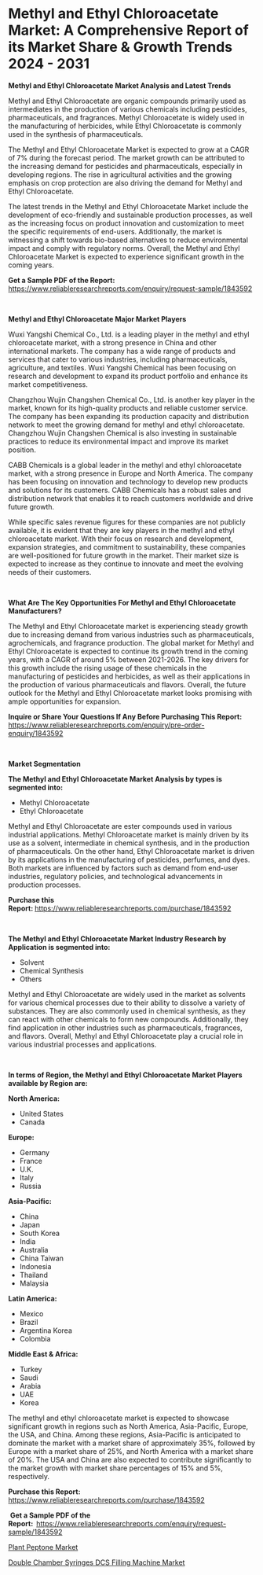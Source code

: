 <p><h1>Methyl and Ethyl Chloroacetate Market: A Comprehensive Report of its Market Share & Growth Trends 2024 - 2031</h1></p><p><strong>Methyl and Ethyl Chloroacetate Market Analysis and Latest Trends</strong></p>
<p><p>Methyl and Ethyl Chloroacetate are organic compounds primarily used as intermediates in the production of various chemicals including pesticides, pharmaceuticals, and fragrances. Methyl Chloroacetate is widely used in the manufacturing of herbicides, while Ethyl Chloroacetate is commonly used in the synthesis of pharmaceuticals.</p><p>The Methyl and Ethyl Chloroacetate Market is expected to grow at a CAGR of 7% during the forecast period. The market growth can be attributed to the increasing demand for pesticides and pharmaceuticals, especially in developing regions. The rise in agricultural activities and the growing emphasis on crop protection are also driving the demand for Methyl and Ethyl Chloroacetate.</p><p>The latest trends in the Methyl and Ethyl Chloroacetate Market include the development of eco-friendly and sustainable production processes, as well as the increasing focus on product innovation and customization to meet the specific requirements of end-users. Additionally, the market is witnessing a shift towards bio-based alternatives to reduce environmental impact and comply with regulatory norms. Overall, the Methyl and Ethyl Chloroacetate Market is expected to experience significant growth in the coming years.</p></p>
<p><strong>Get a Sample PDF of the Report:&nbsp;</strong> <a href="https://www.reliableresearchreports.com/enquiry/request-sample/1843592">https://www.reliableresearchreports.com/enquiry/request-sample/1843592</a></p>
<p>&nbsp;</p>
<p><strong>Methyl and Ethyl Chloroacetate Major Market Players</strong></p>
<p><p>Wuxi Yangshi Chemical Co., Ltd. is a leading player in the methyl and ethyl chloroacetate market, with a strong presence in China and other international markets. The company has a wide range of products and services that cater to various industries, including pharmaceuticals, agriculture, and textiles. Wuxi Yangshi Chemical has been focusing on research and development to expand its product portfolio and enhance its market competitiveness.</p><p>Changzhou Wujin Changshen Chemical Co., Ltd. is another key player in the market, known for its high-quality products and reliable customer service. The company has been expanding its production capacity and distribution network to meet the growing demand for methyl and ethyl chloroacetate. Changzhou Wujin Changshen Chemical is also investing in sustainable practices to reduce its environmental impact and improve its market position.</p><p>CABB Chemicals is a global leader in the methyl and ethyl chloroacetate market, with a strong presence in Europe and North America. The company has been focusing on innovation and technology to develop new products and solutions for its customers. CABB Chemicals has a robust sales and distribution network that enables it to reach customers worldwide and drive future growth.</p><p>While specific sales revenue figures for these companies are not publicly available, it is evident that they are key players in the methyl and ethyl chloroacetate market. With their focus on research and development, expansion strategies, and commitment to sustainability, these companies are well-positioned for future growth in the market. Their market size is expected to increase as they continue to innovate and meet the evolving needs of their customers.</p></p>
<p>&nbsp;</p>
<p><strong>What Are The Key Opportunities For Methyl and Ethyl Chloroacetate Manufacturers?</strong></p>
<p><p>The Methyl and Ethyl Chloroacetate market is experiencing steady growth due to increasing demand from various industries such as pharmaceuticals, agrochemicals, and fragrance production. The global market for Methyl and Ethyl Chloroacetate is expected to continue its growth trend in the coming years, with a CAGR of around 5% between 2021-2026. The key drivers for this growth include the rising usage of these chemicals in the manufacturing of pesticides and herbicides, as well as their applications in the production of various pharmaceuticals and flavors. Overall, the future outlook for the Methyl and Ethyl Chloroacetate market looks promising with ample opportunities for expansion.</p></p>
<p><strong>Inquire or Share Your Questions If Any Before Purchasing This Report:</strong> <a href="https://www.reliableresearchreports.com/enquiry/pre-order-enquiry/1843592">https://www.reliableresearchreports.com/enquiry/pre-order-enquiry/1843592</a></p>
<p>&nbsp;</p>
<p><strong>Market Segmentation</strong></p>
<p><strong>The Methyl and Ethyl Chloroacetate Market Analysis by types is segmented into:</strong></p>
<p><ul><li>Methyl Chloroacetate</li><li>Ethyl Chloroacetate</li></ul></p>
<p><p>Methyl and Ethyl Chloroacetate are ester compounds used in various industrial applications. Methyl Chloroacetate market is mainly driven by its use as a solvent, intermediate in chemical synthesis, and in the production of pharmaceuticals. On the other hand, Ethyl Chloroacetate market is driven by its applications in the manufacturing of pesticides, perfumes, and dyes. Both markets are influenced by factors such as demand from end-user industries, regulatory policies, and technological advancements in production processes.</p></p>
<p><strong>Purchase this Report:&nbsp;</strong><a href="https://www.reliableresearchreports.com/purchase/1843592">https://www.reliableresearchreports.com/purchase/1843592</a></p>
<p>&nbsp;</p>
<p><strong>The Methyl and Ethyl Chloroacetate Market Industry Research by Application is segmented into:</strong></p>
<p><ul><li>Solvent</li><li>Chemical Synthesis</li><li>Others</li></ul></p>
<p><p>Methyl and Ethyl Chloroacetate are widely used in the market as solvents for various chemical processes due to their ability to dissolve a variety of substances. They are also commonly used in chemical synthesis, as they can react with other chemicals to form new compounds. Additionally, they find application in other industries such as pharmaceuticals, fragrances, and flavors. Overall, Methyl and Ethyl Chloroacetate play a crucial role in various industrial processes and applications.</p></p>
<p>&nbsp;</p>
<p><strong>In terms of Region, the Methyl and Ethyl Chloroacetate Market Players available by Region are:</strong></p>
<p>
    <p> <strong> North America: </strong>
        <ul>
            <li>United States</li>
            <li>Canada</li>
        </ul>
        </p> 
    <p> <strong> Europe: </strong>
        <ul>
            <li>Germany</li>
            <li>France</li>
            <li>U.K.</li>
            <li>Italy</li>
            <li>Russia</li>
        </ul>
        </p> 
    <p> <strong> Asia-Pacific: </strong>
        <ul>
            <li>China</li>
            <li>Japan</li>
            <li>South Korea</li>
            <li>India</li>
            <li>Australia</li>
            <li>China Taiwan</li>
            <li>Indonesia</li>
            <li>Thailand</li>
            <li>Malaysia</li>
        </ul>
        </p> 
    <p> <strong> Latin America: </strong>
        <ul>
            <li>Mexico</li>
            <li>Brazil</li>
            <li>Argentina Korea</li>
            <li>Colombia</li>
        </ul>
        </p> 
    <p> <strong> Middle East & Africa: </strong>
        <ul>
            <li>Turkey</li>
            <li>Saudi</li>
            <li>Arabia</li>
            <li>UAE</li>
            <li>Korea</li>
        </ul>
    </p>
    </p>
<p><p>The methyl and ethyl chloroacetate market is expected to showcase significant growth in regions such as North America, Asia-Pacific, Europe, the USA, and China. Among these regions, Asia-Pacific is anticipated to dominate the market with a market share of approximately 35%, followed by Europe with a market share of 25%, and North America with a market share of 20%. The USA and China are also expected to contribute significantly to the market growth with market share percentages of 15% and 5%, respectively.</p></p>
<p><strong>Purchase this Report: </strong><a href="https://www.reliableresearchreports.com/purchase/1843592">https://www.reliableresearchreports.com/purchase/1843592</a></p>
<p>&nbsp;<strong>Get a Sample PDF of the Report:&nbsp;&nbsp;</strong><a href="https://www.reliableresearchreports.com/enquiry/request-sample/1843592">https://www.reliableresearchreports.com/enquiry/request-sample/1843592</a></p>
<p><strong></strong></p>
<p><p><a href="https://meowing-lemming-dd3.notion.site/Global-Plant-Peptone-Market-Size-and-Market-Trends-Insights-and-Projections-from-2024-to-2031-28b2511ea56a4d2895a253573dd1518c">Plant Peptone Market</a></p><p><a href="https://cute-banjo-8ca.notion.site/Double-Chamber-Syringes-DCS-Filling-Machine-Market-Provides-Detailed-Segmentation-of-this-Market-bas-2fef86ad5ef441faa22c0bb4a9d96321">Double Chamber Syringes DCS Filling Machine Market</a></p></p>